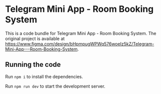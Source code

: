 
  # Telegram Mini App - Room Booking System

  This is a code bundle for Telegram Mini App - Room Booking System. The original project is available at https://www.figma.com/design/bHpmpugWPWq576woeIz5kZ/Telegram-Mini-App---Room-Booking-System.

  ## Running the code

  Run `npm i` to install the dependencies.

  Run `npm run dev` to start the development server.
  